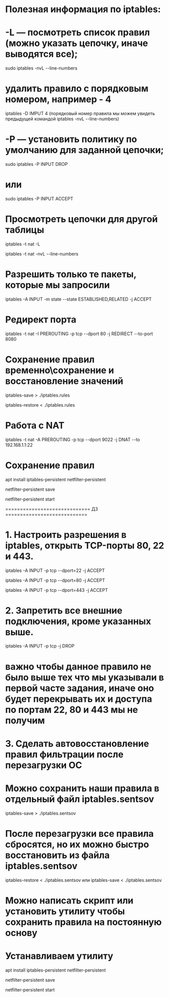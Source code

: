 # Полезная информация по iptables:


# -L — посмотреть список правил (можно указать цепочку, иначе выводятся все);

sudo iptables -nvL --line-numbers

# удалить правило с порядковым номером, например - 4

iptables -D IMPUT 4  (порядковый номер правила мы можем увидеть предыдущей командой iptables -nvL --line-numbers)

# -P — установить политику по умолчанию для заданной цепочки;

sudo iptables -P INPUT DROP

# или

sudo iptables -P INPUT ACCEPT

# Просмотреть цепочки для другой таблицы

iptables -t nat -L

iptables -t nat -nvL --line-numbers  

# Разрешить только те пакеты, которые мы запросили

iptables -A INPUT -m state --state ESTABLISHED,RELATED -j ACCEPT

# Редирект порта

iptables -t nat -I PREROUTING -p tcp --dport 80 -j REDIRECT --to-port 8080

# Сохранение правил временно\сохранение и восстановление значений

iptables-save > ./iptables.rules

iptables-restore < ./iptables.rules

# Работа с NAT

iptables -t nat -A PREROUTING -p tcp --dport 9022 -j DNAT --to 192.168.1.1:22

# Сохранение правил

apt install iptables-persistent netfilter-persistent

netfilter-persistent save

netfilter-persistent start



============================= ДЗ ============================

# 1. Настроить разрешения в iptables, открыть TCP-порты 80, 22 и 443.

iptables -A INPUT -p tcp --dport=22 -j ACCEPT

iptables -A INPUT -p tcp --dport=80 -j ACCEPT

iptables -A INPUT -p tcp --dport=443 -j ACCEPT


# 2. Запретить все внешние подключения, кроме указанных выше.

iptables -A INPUT -p tcp -j DROP

# важно чтобы данное правило не было выше тех что мы указывали в первой часте задания, иначе оно будет перекрывать их и доступа по портам 22, 80 и 443 мы не получим

# 3. Сделать автовосстановление правил фильтрации после перезагрузки ОС

# Можно сохранить наши правила в отдельный файл iptables.sentsov

iptables-save > ./iptables.sentsov

# После перезагрузки все правила сбросятся, но их можно быстро восстановить из файла iptables.sentsov

iptables-restore < ./iptables.sentsov или iptables-save < ./iptables.sentsov

# Можно написать скрипт или установить утилиту чтобы сохранить правила на постоянную основу

# Устанавливаем утилиту 

apt install iptables-persistent netfilter-persistent

netfilter-persistent save

netfilter-persistent start



